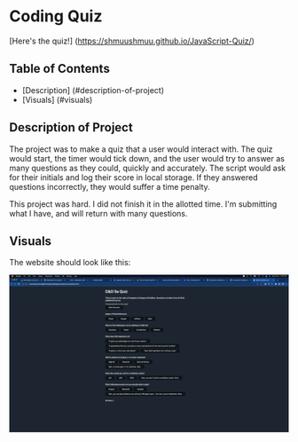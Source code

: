 # Coding Quiz
[Here's the quiz!] (https://shmuushmuu.github.io/JavaScript-Quiz/)


## Table of Contents
- [Description] (#description-of-project)
- [Visuals] (#visuals)

## Description of Project
The project was to make a quiz that a user would interact with. The quiz would start,
the timer would tick down, and the user would try to answer as many questions as they could, quickly and accurately.
The script would ask for their initials and log their score in local storage. If they answered questions incorrectly,
they would suffer a time penalty.

This project was hard. I did not finish it in the allotted time. I'm submitting what I have, and will return with many questions.

## Visuals
The website should look like this:

![Screenshot](/assets/images/code-quiz.png)

